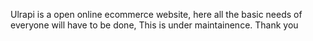 Ulrapi is a open online ecommerce website, here all the basic needs of everyone will have to be done, This is under maintainence. Thank you
